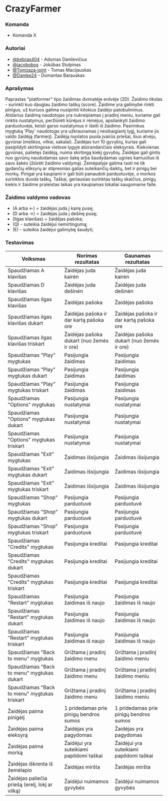 # CrazyFarmer
### Komanda
* Komanda X

### Autoriai

* [@bebras404] - Adomas Danilevičius
* [@jacobobos] - Jokūbas Stulpinas
* [@Tomzaza-joint] - Tomas Macijauskas
* [@Damke24] - Domantas Barauskas

### Aprašymas

Paprastas "platformer" tipo žaidimas dvimatėje erdvėje (2D). Žaidimo tikslas - surinkti kuo daugiau žaidimo taškų (score). Žaidime yra galimybė rinkti pinigus, už kuriuos galima nusipirkti kitokius žaidėjo patobulinimus. 
Atidarius žaidimą naudotojas yra nukreipiamas į pradinį meniu, kuriame gali rinktis nustatymus, peržiūrėti kūrėjus ir rėmėjus, apsilankyti žaidimo parduotuvėje, keisti garso nustatymus ir išeiti iš žaidimo. Pasirinkus mygtuką 'Play' naudotojas yra užkraunamas į nesibaigiantį lygį, kuriame jis valdo žaidėją (farmerį). Žaidėją nuolatos puola įvairūs priešai, šiuo atvėju, gyvūnai (meškos, vilkai, sakalai).
Žaidėjas turi 10 gyvybių, kurias gali pasipildyti skirtingose vietose lygyje atsirandančiais eleksyrais. Kiekvienas gyvūnas, palietęs žaidėją, nuima skirtingą kiekį gyvybių. Žaidėjas gali gintis nuo gyvūnų naudodamas savo šakę arba šaudydamas ugnies kamuolius iš savo šakės (žiūrėti žaidimo valdymą). 
Žemėpalyje galima rasti ne tik gydančių eliksyrų ar stipresnias galias suteikančių daiktų, bet ir pinigų bei morkų. Pinigai yra kaupiami ir gali būti panaudoti parduotuvėje, o morkos surinktos duoda taškų. Taškai, geriausias surinktas taškų skaičius, pinigų kiekis ir žaidime praleistas laikas yra kaupiamas lokaliai saugomame faile.

### Žaidimo valdymo vadovas
* (A arba <-) = žaidėjas juda į kairę pusę;
* (D arba ->) = žaidėjas juda į dešinę pusę;
* (Ilgas klavišas) = žaidėjas pašoka;
* (Q) - suteikia žaidėjui nemirtingumą;
* (E) - suteikia žaidėjui galimybę šaudyti;

### Testavimas

| Veiksmas                                     | Norimas rezultatas                         | Gaunamas rezultatas                      |
|----------------------------------------------|--------------------------------------------|------------------------------------------|
| Spaudžiamas A klavišas                       | Žaidėjas juda kairėn                       | Žaidėjas juda kairėn                     |
| Spaudžiamas D klavišas                       | Žaidėjas juda dešinėn                      | Žaidėjas juda dešinėn                    |
| Spaudžiamas ilgas klavišas                   | Žaidėjas pašoka                            | Žaidėjas pašoka                          |
| Spaudžiamas ilgas klavišas dukart            | Žaidėjas pašoka ir dar kartą pašoka ore    | Žaidėjas pašoka ir dar kartą pašoka ore  |
| Spaudžiamas ilgas klavišas triskart          | Žaidėjas pašoka dukart (nuo žemės ir ore)  | Žaidėjas pašoka dukart (nuo žemės ir ore)|
| Spaudžiamas "Play" mygtukas                  | Pasijungia žaidimas                        | Pasijungia žaidimas                      |
| Spaudžiamas "Play" mygtukas dukart           | Pasijungia žaidimas                        | Pasijungia žaidimas                      |
| Spaudžiamas "Play" mygtukas triskart          | Pasijungia žaidimas                        | Pasijungia žaidimas                      |
| Spaudžiamas "Options" mygtukas                | Pasijungia nustatymai                      | Pasijungia nustatymai                    |
| Spaudžiamas "Options" mygtukas dukart         | Pasijungia nustatymai                      | Pasijungia nustatymai                    |
| Spaudžiamas "Options" mygtukas triskart       | Pasijungia nustatymai                      | Pasijungia nustatymai                    |
| Spaudžiamas "Exit" mygtukas                   | Žaidimas išsijungia                        | Žaidimas išsijungia                      |
| Spaudžiamas "Exit" mygtukas dukart            | Žaidimas išsijungia                        | Žaidimas išsijungia                      |
| Spaudžiamas "Exit" mygtukas triskart          | Žaidimas išsijungia                        | Žaidimas išsijungia                      |
| Spaudžiamas "Shop" mygtukas                   | Pasijungia parduotuvė                      | Pasijungia parduotuvė                    |
| Spaudžiamas "Shop" mygtukas dukart            | Pasijungia parduotuvė                      | Pasijungia parduotuvė                    |
| Spaudžiamas "Shop" mygtukas triskart          | Pasijungia parduotuvė                      | Pasijungia parduotuvė                    |
| Spaudžiamas "Credits" mygtukas                | Pasijungia kreditai                        | Pasijungia kreditai                      |
| Spaudžiamas "Credits" mygtukas dukart         | Pasijungia kreditai                        | Pasijungia kreditai                      |
| Spaudžiamas "Credits" mygtukas triskart       | Pasijungia kreditai                        | Pasijungia kreditai                      |
| Spaudžiamas "Restart" mygtukas                | Pasijungia žaidimas iš naujo               | Pasijungia žaidimas iš naujo             |
| Spaudžiamas "Restart" mygtukas dukart         | Pasijungia žaidimas iš naujo               | Pasijungia žaidimas iš naujo             |
| Spaudžiamas "Restart" mygtukas triskart       | Pasijungia žaidimas iš naujo               | Pasijungia žaidimas iš naujo             |
| Spaudžiamas "Back to menu" mygtukas           | Grižtama į pradinį žaidimo menu            | Grižtama į pradinį žaidimo meniu         |
| Spaudžiamas "Back to menu" mygtukas dukart    | Grižtama į pradinį žaidimo menu            | Grižtama į pradinį žaidimo meniu         |
| Spaudžiamas "Back to menu" mygtukas triskart  | Grižtama į pradinį žaidimo menu            | Grižtama į pradinį žaidimo meniu         |
| Žaidėjas paima pinigėlį                       | 1 pridedamas prie pinigų bendros sumos     | 1 pridedamas prie pinigų bendros sumos   |
| Žaidėjas paima eleksyrą                       | Žaidėjas yra pagydomas                     | Žaidėjas yra pagydomas                   |
| Žaidėjas paima morką                          | Žaidėjui yra suteikiami papildomi taškai   | Žaidėjui yra suteikiami papildomi taškai |
| Žaidėjas iškrenta iš žemėlapio                | Žaidėjas miršta                            | Žaidėjas miršta                          |
|Žaidėjas paliečia priešą (erelį, lokį ar vilką)| Žaidėjui nuimamos gyvybės                  | Žaidėjui nuimamos gyvybės                | 


[@bebras404]: <https://github.com/bebras404>
[@jacobobos]: <https://github.com/jacobobos>
[@Tomzaza-joint]: <https://github.com/Tomzaza-joint>
[@Damke24]: <https://github.com/Damke24>



